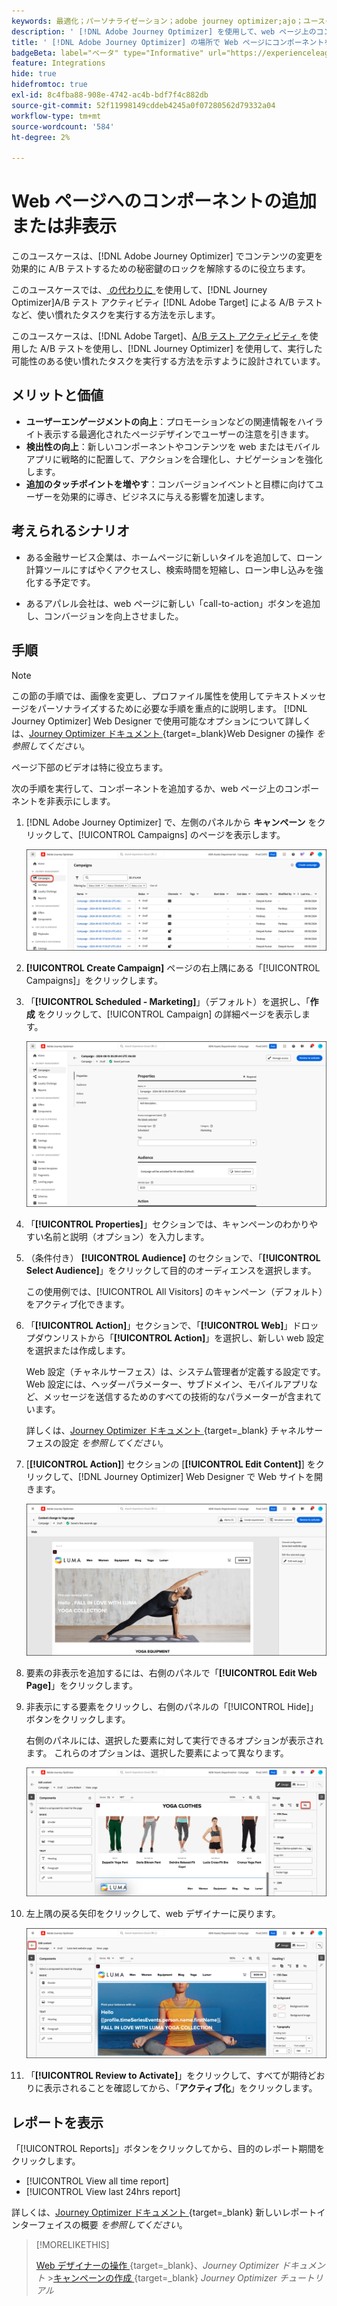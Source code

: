 ```yaml
---
keywords: 最適化；パーソナライゼーション；adobe journey optimizer;ajo；ユースケース；シナリオ；コンテンツを追加；コンテンツを非表示；コンポーネントを追加；コンポーネントを非表示
description: ' [!DNL Adobe Journey Optimizer] を使用して、web ページ上のコンポーネントを追加または非表示にする方法を説明します。'
title: ' [!DNL Adobe Journey Optimizer] の場所で Web ページにコンポーネントを追加または非表示にします。'
badgeBeta: label="ベータ" type="Informative" url="https://experienceleague.adobe.com/docs/target/using/introduction/intro.html?lang=ja#beta newtab=true" tooltip=" [!DNL Adobe Target] のベータ版機能とは"
feature: Integrations
hide: true
hidefromtoc: true
exl-id: 8c4fba88-908e-4742-ac4b-bdf7f4c882db
source-git-commit: 52f11998149cddeb4245a0f07280562d79332a04
workflow-type: tm+mt
source-wordcount: '584'
ht-degree: 2%

---
```


# Web ページへのコンポーネントの追加または非表示

このユースケースは、[!DNL Adobe Journey Optimizer] でコンテンツの変更を効果的に A/B テストするための秘密鍵のロックを解除するのに役立ちます。

このユースケースでは、[ の代わりに ](/help/main/c-activities/t-test-ab/test-ab.md) を使用して、[!DNL Journey Optimizer]A/B テスト アクティビティ [!DNL Adobe Target] による A/B テストなど、使い慣れたタスクを実行する方法を示します。

このユースケースは、[!DNL Adobe Target]、[A/B テスト アクティビティ ](/help/main/c-activities/t-test-ab/test-ab.md) を使用した A/B テストを使用し、[!DNL Journey Optimizer] を使用して、実行した可能性のある使い慣れたタスクを実行する方法を示すように設計されています。

## メリットと価値

* **ユーザーエンゲージメントの向上**：プロモーションなどの関連情報をハイライト表示する最適化されたページデザインでユーザーの注意を引きます。
* **検出性の向上**：新しいコンポーネントやコンテンツを web またはモバイルアプリに戦略的に配置して、アクションを合理化し、ナビゲーションを強化します。
* **追加のタッチポイントを増やす**：コンバージョンイベントと目標に向けてユーザーを効果的に導き、ビジネスに与える影響を加速します。

## 考えられるシナリオ

* ある金融サービス企業は、ホームページに新しいタイルを追加して、ローン計算ツールにすばやくアクセスし、検索時間を短縮し、ローン申し込みを強化する予定です。

* あるアパレル会社は、web ページに新しい「call-to-action」ボタンを追加し、コンバージョンを向上させました。

## 手順

>[!NOTE]
>
>この節の手順では、画像を変更し、プロファイル属性を使用してテキストメッセージをパーソナライズするために必要な手順を重点的に説明します。 [!DNL Journey Optimizer] Web Designer で使用可能なオプションについて詳しくは、[Journey Optimizer ドキュメント ](https://experienceleague.adobe.com/en/docs/journey-optimizer/using/channels/web/author-web-pages/web-visual-editor){target=_blank}Web Designer の操作 *を参照してください*。
>
>ページ下部のビデオは特に役立ちます。

次の手順を実行して、コンポーネントを追加するか、web ページ上のコンポーネントを非表示にします。

1. [!DNL Adobe Journey Optimizer] で、左側のパネルから **キャンペーン** をクリックして、[!UICONTROL Campaigns] のページを表示します。

   ![ 「キャンペーン」タブがハイライト表示されたAdobe Journey Optimizerランディングページ ](/help/main/c-integrating-target-with-mac/ajo/assets/ajo-landing-page.png)

1. **[!UICONTROL Create Campaign]** ページの右上隅にある「[!UICONTROL Campaigns]」をクリックします。

1. 「**[!UICONTROL Scheduled - Marketing]**」（デフォルト）を選択し、「**作成** をクリックして、[!UICONTROL Campaign] の詳細ページを表示します。

   ![Adobe Journey Optimizerのキャンペーン詳細ページ ](/help/main/c-integrating-target-with-mac/ajo/assets/campaign-details.png)

1. 「**[!UICONTROL Properties]**」セクションでは、キャンペーンのわかりやすい名前と説明（オプション）を入力します。

1. （条件付き） **[!UICONTROL Audience]** のセクションで、「**[!UICONTROL Select Audience]**」をクリックして目的のオーディエンスを選択します。

   この使用例では、[!UICONTROL All Visitors] のキャンペーン（デフォルト）をアクティブ化できます。

1. 「**[!UICONTROL Action]**」セクションで、「**[!UICONTROL Web]**」ドロップダウンリストから「**[!UICONTROL Action]**」を選択し、新しい web 設定を選択または作成します。

   Web 設定（チャネルサーフェス）は、システム管理者が定義する設定です。 Web 設定には、ヘッダーパラメーター、サブドメイン、モバイルアプリなど、メッセージを送信するためのすべての技術的なパラメーターが含まれています。

   詳しくは、[Journey Optimizer ドキュメント ](https://experienceleague.adobe.com/en/docs/journey-optimizer/using/configuration/channel-surfaces#set-up-channel-surfaces){target=_blank} チャネルサーフェスの設定 *を参照してください*。

1. [**[!UICONTROL Action]**] セクションの [**[!UICONTROL Edit Content]**] をクリックして、[!DNL Journey Optimizer] Web Designer で Web サイトを開きます。

   ![LUMA web サイトの Yoga ランディングページ ](/help/main/c-integrating-target-with-mac/ajo/assets/luma-yoga-landing.png)

1. 要素の非表示を追加するには、右側のパネルで「**[!UICONTROL Edit Web Page]**」をクリックします。

1. 非表示にする要素をクリックし、右側のパネルの「[!UICONTROL Hide]」ボタンをクリックします。

   右側のパネルには、選択した要素に対して実行できるオプションが表示されます。 これらのオプションは、選択した要素によって異なります。

   ![ 要素を非表示ボタン ](/help/main/c-integrating-target-with-mac/ajo/assets/hide-element.png)

1. 左上隅の戻る矢印をクリックして、web デザイナーに戻ります。

   ![ 左向き矢印 ](/help/main/c-integrating-target-with-mac/ajo/assets/back-arrow.png)

1. 「**[!UICONTROL Review to Activate]**」をクリックして、すべてが期待どおりに表示されることを確認してから、「**アクティブ化**」をクリックします。

## レポートを表示

「[!UICONTROL Reports]」ボタンをクリックしてから、目的のレポート期間をクリックします。

* [!UICONTROL View all time report]
* [!UICONTROL View last 24hrs report]

詳しくは、[Journey Optimizer ドキュメント ](https://experienceleague.adobe.com/en/docs/journey-optimizer/using/channel-report/report-gs-cja){target=_blank} 新しいレポートインターフェイスの概要 *を参照してください*。

>[!MORELIKETHIS]
>
>[Web デザイナーの操作 ](https://experienceleague.adobe.com/en/docs/journey-optimizer/using/channels/web/author-web-pages/web-visual-editor){target=_blank}、*Journey Optimizer ドキュメント*
>&#x200B;>[キャンペーンの作成 ](https://experienceleague.adobe.com/en/docs/journey-optimizer-learn/tutorials/create-campaigns/create-a-campaign){target=_blank} *Journey Optimizer チュートリアル*
